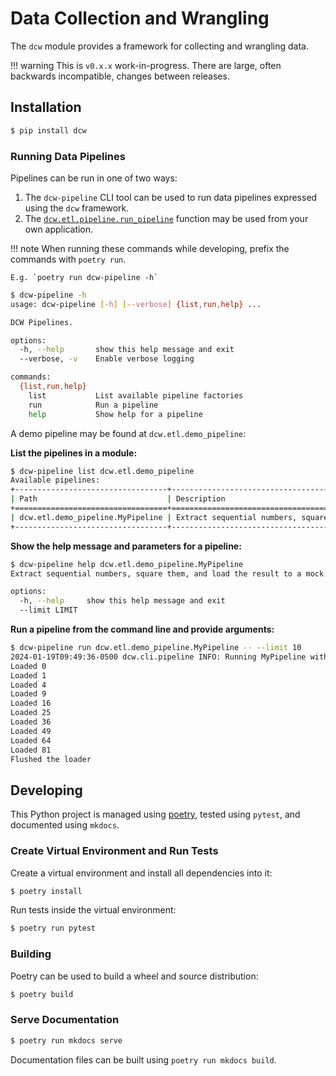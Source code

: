 # Data Collection and Wrangling

The `dcw` module provides a framework for collecting and wrangling data.

!!! warning
    This is `v0.x.x` work-in-progress. There are large, often backwards incompatible, changes between releases.

## Installation

```bash
$ pip install dcw
```

### Running Data Pipelines

Pipelines can be run in one of two ways:

1. The `dcw-pipeline` CLI tool can be used to run data pipelines expressed using the `dcw` framework.
2. The [`dcw.etl.pipeline.run_pipeline`](reference/dcw/etl/pipeline.md#dcw.etl.pipeline.run_pipeline) function may be used
   from your own application.

!!! note
    When running these commands while developing, prefix the commands with `poetry run`.

    E.g. `poetry run dcw-pipeline -h`

```bash
$ dcw-pipeline -h
usage: dcw-pipeline [-h] [--verbose] {list,run,help} ...

DCW Pipelines.

options:
  -h, --help       show this help message and exit
  --verbose, -v    Enable verbose logging

commands:
  {list,run,help}
    list           List available pipeline factories
    run            Run a pipeline
    help           Show help for a pipeline
```

A demo pipeline may be found at `dcw.etl.demo_pipeline`:

**List the pipelines in a module:**

```bash
$ dcw-pipeline list dcw.etl.demo_pipeline
Available pipelines:
+----------------------------------+----------------------------------------------------------------------------+
| Path                             | Description                                                                |
+==================================+============================================================================+
| dcw.etl.demo_pipeline.MyPipeline | Extract sequential numbers, square them, and load the result to a mock db. |
+----------------------------------+----------------------------------------------------------------------------+
```

**Show the help message and parameters for a pipeline:**

```bash
$ dcw-pipeline help dcw.etl.demo_pipeline.MyPipeline
Extract sequential numbers, square them, and load the result to a mock db.

options:
  -h, --help     show this help message and exit
  --limit LIMIT
```

**Run a pipeline from the command line and provide arguments:**

```bash
$ dcw-pipeline run dcw.etl.demo_pipeline.MyPipeline -- --limit 10
2024-01-19T09:49:36-0500 dcw.cli.pipeline INFO: Running MyPipeline with options limit=10 (pipeline.py:67)
Loaded 0
Loaded 1
Loaded 4
Loaded 9
Loaded 16
Loaded 25
Loaded 36
Loaded 49
Loaded 64
Loaded 81
Flushed the loader
```

## Developing

This Python project is managed using [poetry](https://python-poetry.org/), tested using `pytest`, and documented using
`mkdocs`.

### Create Virtual Environment and Run Tests

Create a virtual environment and install all dependencies into it:

```bash
$ poetry install
```

Run tests inside the virtual environment:

```bash
$ poetry run pytest
```

### Building

Poetry can be used to build a wheel and source distribution:

```bash
$ poetry build
```

### Serve Documentation

```bash
$ poetry run mkdocs serve
```

Documentation files can be built using `poetry run mkdocs build`.

